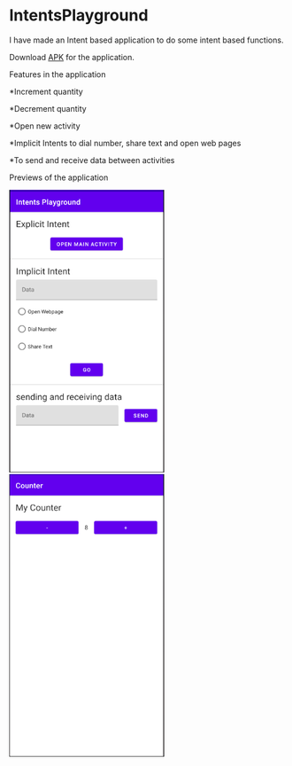 # IntentsPlayground

I have made an Intent based application to do some intent based functions.

Download [APK](https://github.com/mitali-1703/IntentsPlayground/releases/download/latest/counter.apk) for the application.

Features in the application

*Increment quantity

*Decrement quantity

*Open new activity

*Implicit Intents to dial number, share text and open web pages

*To send and receive data between activities

Previews of the application

<img src="https://raw.githubusercontent.com/imAtulSharma/imAtulSharma/master/CDN/AndroidApplicationsPreviews/Counter%20App/00.PNG" width="280" height="510"> <img src="https://raw.githubusercontent.com/imAtulSharma/imAtulSharma/master/CDN/AndroidApplicationsPreviews/Counter%20App/01.PNG" width="280" height="510">

